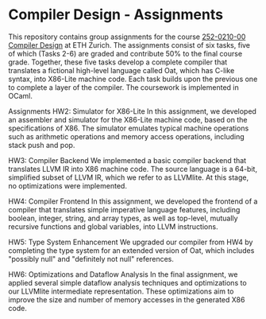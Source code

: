 <h1>Compiler Design - Assignments</h1>

This repository contains group assignments for the course <a href="https://www.vorlesungen.ethz.ch/Vorlesungsverzeichnis/lerneinheit.view?lerneinheitId=172030&semkez=2023W&ansicht=ALLE&lang=en">252-0210-00 Compiler Design</a> at ETH Zurich. The assignments consist of six tasks, five of which (Tasks 2-6) are graded and contribute 50% to the final course grade. Together, these five tasks develop a complete compiler that translates a fictional high-level language called Oat, which has C-like syntax, into X86-Lite machine code. Each task builds upon the previous one to complete a layer of the compiler. The coursework is implemented in OCaml.

Assignments
HW2: Simulator for X86-Lite
In this assignment, we developed an assembler and simulator for the X86-Lite machine code, based on the specifications of X86. The simulator emulates typical machine operations such as arithmetic operations and memory access operations, including stack push and pop.

HW3: Compiler Backend
We implemented a basic compiler backend that translates LLVM IR into X86 machine code. The source language is a 64-bit, simplified subset of LLVM IR, which we refer to as LLVMlite. At this stage, no optimizations were implemented.

HW4: Compiler Frontend
In this assignment, we developed the frontend of a compiler that translates simple imperative language features, including boolean, integer, string, and array types, as well as top-level, mutually recursive functions and global variables, into LLVM instructions.

HW5: Type System Enhancement
We upgraded our compiler from HW4 by completing the type system for an extended version of Oat, which includes "possibly null" and "definitely not null" references.

HW6: Optimizations and Dataflow Analysis
In the final assignment, we applied several simple dataflow analysis techniques and optimizations to our LLVMlite intermediate representation. These optimizations aim to improve the size and number of memory accesses in the generated X86 code.
